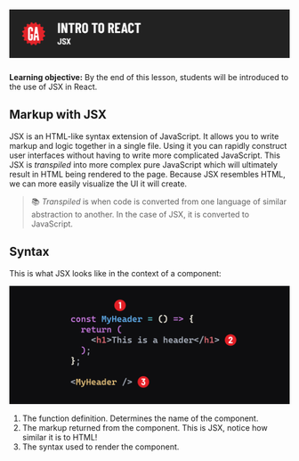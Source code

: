 # ![Intro to React - JSX](./assets/hero.png)

**Learning objective:** By the end of this lesson, students will be introduced to the use of JSX in React.

## Markup with JSX

JSX is an HTML-like syntax extension of JavaScript. It allows you to write markup and logic together in a single file. Using it you can rapidly construct user interfaces without having to write more complicated JavaScript. This JSX is *transpiled* into more complex pure JavaScript which will ultimately result in HTML being rendered to the page. Because JSX resembles HTML, we can more easily visualize the UI it will create.

> 📚 *Transpiled* is when code is converted from one language of similar abstraction to another. In the case of JSX, it is converted to JavaScript.

## Syntax

This is what JSX looks like in the context of a component:

![Component anatomy](./assets/component-anatomy.png)

1. The function definition. Determines the name of the component.
2. The markup returned from the component. This is JSX, notice how similar it is to HTML!
3. The syntax used to render the component.
